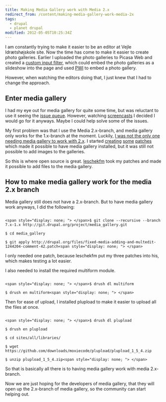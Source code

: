 ```yaml
---
title: Making Media Gallery work with Media 2.x
redirect_from: /content/making-media-gallery-work-media-2x
tags:
  - drupal
  - planet drupal
modified: 2012-05-05T10:25:34Z
---
```


I am constantly trying to make it easier to be an editor at Vejle Idrætshøjskole site. Now the time has come to make it easier to create photo galleries. Earlier I uploaded the photo galleries to Picasa Web and created a [custom input filter](http://drupal.org/project/picasa_slideshow_filter), which could embed the photo galleries as a slideshow into the page and used [PWI](http://code.google.com/p/pwi/) to embed a photo gallery.

However, when watching the editors doing that, I just knew that I had to change the approach.

Enter media gallery
-------------------

I had my eye out for media gallery for quite some time, but was reluctant to use it seeing the [issue queue](http://drupal.org/project/issues/media_gallery?categories=All). However, watching [screencasts](http://www.youtube.com/watch?v=0nA7Xjq66DI) I decided I would go for it anyways. Maybe I could help solve some of the issues.

My first problem was that I use the Media 2.x-branch, and media gallery only works for the 1.x-branch at the moment. Luckily, [I was not the only one needing media gallery to work with 2.x](http://drupal.org/node/1244204). I started [creating](http://drupal.org/files/install-on-media-2x-branch.patch) [some](http://drupal.org/files/open-addimage-popup-issue-1244204-comment-40_0.patch) [patches](http://drupal.org/files/changed-formatter-to-file-issue-1244204-comment-41.patch) which made it possible to have media gallery installed, but it was still not possible to add images to the galleries.

So this is where open source is great. [leschekfm](http://drupal.org/user/264153) took my patches and made it possible to add files to the media gallery.

How to make media gallery work for the media 2.x branch
-------------------------------------------------------

Media gallery still does not have a 2.x-branch. But to have media gallery work anyways, I did the following:

```

<span style="display: none; "> </span>$ git clone --recursive --branch 7.x-1.x http://git.drupal.org/project/media_gallery.git

$ cd media_gallery

$ git apply http://drupal.org/files/fixed-media-adding-and-multedit-1244204-comment-42.patch<span style="display: none; "> </span>
```
I only needed one patch, because leschekfm put my three patches into his, which makes testing a lot easier.

I also needed to install the required multiform module.

```

<span style="display: none; "> </span>$ drush dl multiform

$ drush en multiform<span style="display: none; "> </span>
```
Then for ease of upload, I installed plupload to make it easier to upload all the files at once.

```

<span style="display: none; "> </span>$ drush dl plupload

$ drush en plupload

$ cd sites/all/libraries/

$ wget https://github.com/downloads/moxiecode/plupload/plupload_1_5_4.zip

$ unzip plupload_1_5_4.zip<span style="display: none; "> </span>
```
So that is basically all there is to having media gallery work with media 2.x-branch.

Now we are just hoping for the developers of media gallery, that they will open up the 2.x-branch of media gallery, so the community can start helping out.
